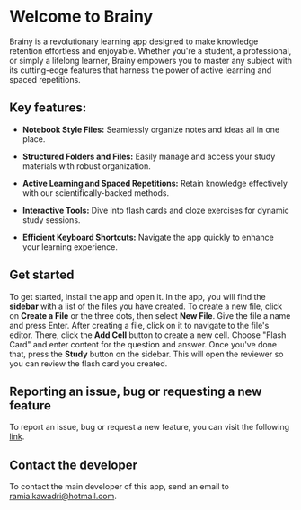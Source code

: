 # Welcome to Brainy

Brainy is a revolutionary learning app designed to make knowledge retention
effortless and enjoyable. Whether you're a student, a professional, or simply
a lifelong learner, Brainy empowers you to master any subject with its
cutting-edge features that harness the power of active learning and spaced
repetitions.

## Key features:

- **Notebook Style Files:** Seamlessly organize notes and ideas all in one
place.
  
- **Structured Folders and Files:** Easily manage and access your study 
materials with robust organization.
  
- **Active Learning and Spaced Repetitions:** Retain knowledge effectively 
with our scientifically-backed methods.
  
- **Interactive Tools:** Dive into flash cards and cloze exercises for dynamic 
study sessions.

- **Efficient Keyboard Shortcuts:** Navigate the app quickly to enhance your 
learning experience.

## Get started

To get started, install the app and open it. In the app, you will find the
**sidebar** with a list of the files you have created. To create a new file, 
click on **Create a File** or the three dots, then select **New File**. Give 
the file a name and press Enter. After creating a file, click on it to navigate 
to the file's editor. There, click the **Add Cell** button to create a new cell.
Choose "Flash Card" and enter content for the question and answer. Once you've
done that, press the **Study** button on the sidebar. This will open the reviewer
so you can review the flash card you created.

## Reporting an issue, bug or requesting a new feature

To report an issue, bug or request a new feature, you can visit
the following [link](https://github.com/ramialkawadri/Brainy-docs/issues/new).

## Contact the developer

To contact the main developer of this app, send an email to 
[ramialkawadri@hotmail.com](mailto:ramialkawadri@hotmail.com).
